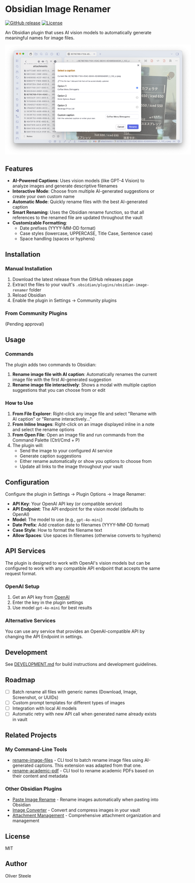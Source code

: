 # Obsidian Image Renamer

[![GitHub release](https://img.shields.io/github/v/release/osteele/obsidian-image-renamer)](https://github.com/osteele/obsidian-image-renamer/releases)
[![License](https://img.shields.io/github/license/osteele/obsidian-image-renamer)](LICENSE)

An Obsidian plugin that uses AI vision models to automatically generate meaningful names for image files.

<img src="./docs/screenshot.png" alt="Obsidian Image Renamer in action" style="max-width: 600px;">

## Features

- **AI-Powered Captions**: Uses vision models (like GPT-4 Vision) to analyze images and generate descriptive filenames
- **Interactive Mode**: Choose from multiple AI-generated suggestions or create your own custom name
- **Automatic Mode**: Quickly rename files with the best AI-generated caption
- **Smart Renaming**: Uses the Obsidian rename function, so that all references to the renamed file are updated throughout the vault
- **Customizable Formatting**:
  - Date prefixes (YYYY-MM-DD format)
  - Case styles (lowercase, UPPERCASE, Title Case, Sentence case)
  - Space handling (spaces or hyphens)

## Installation

### Manual Installation

1. Download the latest release from the GitHub releases page
2. Extract the files to your vault's `.obsidian/plugins/obsidian-image-renamer` folder
3. Reload Obsidian
4. Enable the plugin in Settings → Community plugins

### From Community Plugins

(Pending approval)

## Usage

### Commands

The plugin adds two commands to Obsidian:

1. **Rename image file with AI caption**: Automatically renames the current image file with the first AI-generated suggestion
2. **Rename image file interactively**: Shows a modal with multiple caption suggestions that you can choose from or edit

### How to Use

1. **From File Explorer**: Right-click any image file and select "Rename with AI caption" or "Rename interactively..."
2. **From Inline Images**: Right-click on an image displayed inline in a note and select the rename options
3. **From Open File**: Open an image file and run commands from the Command Palette (Ctrl/Cmd + P)
4. The plugin will:
   - Send the image to your configured AI service
   - Generate caption suggestions
   - Either rename automatically or show you options to choose from
   - Update all links to the image throughout your vault

## Configuration

Configure the plugin in Settings → Plugin Options → Image Renamer:

- **API Key**: Your OpenAI API key (or compatible service)
- **API Endpoint**: The API endpoint for the vision model (defaults to OpenAI)
- **Model**: The model to use (e.g., `gpt-4o-mini`)
- **Date Prefix**: Add creation date to filenames (YYYY-MM-DD format)
- **Case Style**: How to format the filename text
- **Allow Spaces**: Use spaces in filenames (otherwise converts to hyphens)

## API Services

The plugin is designed to work with OpenAI's vision models but can be configured to work with any compatible API endpoint that accepts the same request format.

### OpenAI Setup

1. Get an API key from [OpenAI](https://platform.openai.com/api-keys)
2. Enter the key in the plugin settings
3. Use model `gpt-4o-mini` for best results

### Alternative Services

You can use any service that provides an OpenAI-compatible API by changing the API Endpoint in settings.

## Development

See [DEVELOPMENT.md](DEVELOPMENT.md) for build instructions and development guidelines.

## Roadmap

- [ ] Batch rename all files with generic names (Download, Image, Screenshot, or UUIDs)
- [ ] Custom prompt templates for different types of images
- [ ] Integration with local AI models
- [ ] Automatic retry with new API call when generated name already exists in vault

## Related Projects

### My Command-Line Tools
- [rename-image-files](https://github.com/osteele/rename-image-files) - CLI tool to batch rename image files using AI-generated captions. This extension was adapted from that one.
- [rename-academic-pdf](https://github.com/osteele/rename-academic-pdf) - CLI tool to rename academic PDFs based on their content and metadata

### Other Obsidian Plugins
- [Paste Image Rename](https://github.com/reorx/obsidian-paste-image-rename) - Rename images automatically when pasting into Obsidian
- [Image Converter](https://github.com/xryul/obsidian-image-converter) - Convert and compress images in your vault
- [Attachment Management](https://github.com/trganda/obsidian-attachment-management) - Comprehensive attachment organization and management

## License

MIT

## Author

Oliver Steele
